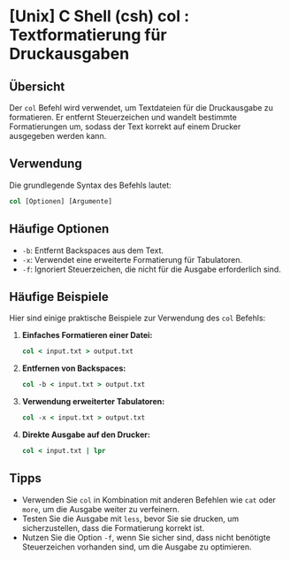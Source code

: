 # [Unix] C Shell (csh) col <Verwendung>: Textformatierung für Druckausgaben

## Übersicht
Der `col` Befehl wird verwendet, um Textdateien für die Druckausgabe zu formatieren. Er entfernt Steuerzeichen und wandelt bestimmte Formatierungen um, sodass der Text korrekt auf einem Drucker ausgegeben werden kann.

## Verwendung
Die grundlegende Syntax des Befehls lautet:

```csh
col [Optionen] [Argumente]
```

## Häufige Optionen
- `-b`: Entfernt Backspaces aus dem Text.
- `-x`: Verwendet eine erweiterte Formatierung für Tabulatoren.
- `-f`: Ignoriert Steuerzeichen, die nicht für die Ausgabe erforderlich sind.

## Häufige Beispiele
Hier sind einige praktische Beispiele zur Verwendung des `col` Befehls:

1. **Einfaches Formatieren einer Datei:**
   ```csh
   col < input.txt > output.txt
   ```

2. **Entfernen von Backspaces:**
   ```csh
   col -b < input.txt > output.txt
   ```

3. **Verwendung erweiterter Tabulatoren:**
   ```csh
   col -x < input.txt > output.txt
   ```

4. **Direkte Ausgabe auf den Drucker:**
   ```csh
   col < input.txt | lpr
   ```

## Tipps
- Verwenden Sie `col` in Kombination mit anderen Befehlen wie `cat` oder `more`, um die Ausgabe weiter zu verfeinern.
- Testen Sie die Ausgabe mit `less`, bevor Sie sie drucken, um sicherzustellen, dass die Formatierung korrekt ist.
- Nutzen Sie die Option `-f`, wenn Sie sicher sind, dass nicht benötigte Steuerzeichen vorhanden sind, um die Ausgabe zu optimieren.